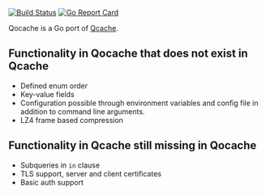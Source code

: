 [![Build Status](https://travis-ci.org/tobgu/qocache.png)](https://travis-ci.org/tobgu/qocache)
[![Go Report Card](https://goreportcard.com/badge/github.com/tobgu/qocache)](https://goreportcard.com/report/github.com/tobgu/qocache)

Qocache is a Go port of [Qcache](https://github.com/tobgu/qcache).

## Functionality in Qocache that does not exist in Qcache
* Defined enum order
* Key-value fields
* Configuration possible through environment variables and config
  file in addition to command line arguments.
* LZ4 frame based compression

## Functionality in Qcache still missing in Qocache
* Subqueries in `in` clause
* TLS support, server and client certificates
* Basic auth support
